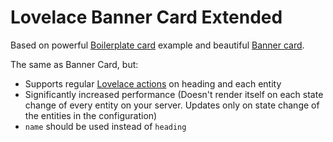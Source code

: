 # Lovelace Banner Card Extended

Based on powerful [Boilerplate card](https://github.com/custom-cards/boilerplate-card) example and beautiful [Banner card](https://github.com/nervetattoo/banner-card).

The same as Banner Card, but:
* Supports regular [Lovelace actions](https://www.home-assistant.io/lovelace/actions/) on heading and each entity
* Significantly increased performance (Doesn't render itself on each state change of every entity on your server. Updates only on state change of the entities in the configuration)
* `name` should be used instead of `heading`
